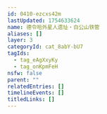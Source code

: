 ```yaml
---
id: 0410-ezcxs42m
lastUpdated: 1754633624
name: 德令哈外星人遗址・白公山铁管
aliases: []
layer: 3
categoryId: cat_8abY-bU7
tagIds:
  - tag_eAgXxyKy
  - tag_onKpmFeH
nsfw: false
parent: ""
relatedEntries: []
timelineEvents: []
titledLinks: []
---
```


